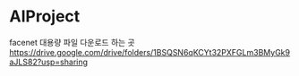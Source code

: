 # AIProject

facenet 대용량 파일 다운로드 하는 곳
https://drive.google.com/drive/folders/1BSQSN6qKCYt32PXFGLm3BMyGk9aJLS82?usp=sharing

